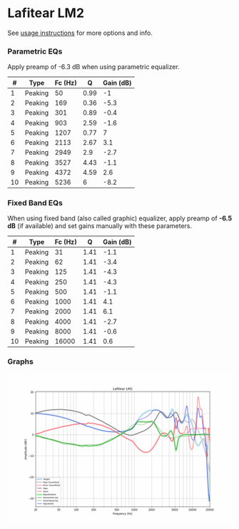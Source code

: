 # Lafitear LM2
See [usage instructions](https://github.com/jaakkopasanen/AutoEq#usage) for more options and info.

### Parametric EQs
Apply preamp of -6.3 dB when using parametric equalizer.

|   # | Type    |   Fc (Hz) |    Q |   Gain (dB) |
|-----|---------|-----------|------|-------------|
|   1 | Peaking |        50 | 0.99 |        -1   |
|   2 | Peaking |       169 | 0.36 |        -5.3 |
|   3 | Peaking |       301 | 0.89 |        -0.4 |
|   4 | Peaking |       903 | 2.59 |        -1.6 |
|   5 | Peaking |      1207 | 0.77 |         7   |
|   6 | Peaking |      2113 | 2.67 |         3.1 |
|   7 | Peaking |      2949 | 2.9  |        -2.7 |
|   8 | Peaking |      3527 | 4.43 |        -1.1 |
|   9 | Peaking |      4372 | 4.59 |         2.6 |
|  10 | Peaking |      5236 | 6    |        -8.2 |

### Fixed Band EQs
When using fixed band (also called graphic) equalizer, apply preamp of **-6.5 dB** (if available) and set gains manually with these parameters.

|   # | Type    |   Fc (Hz) |    Q |   Gain (dB) |
|-----|---------|-----------|------|-------------|
|   1 | Peaking |        31 | 1.41 |        -1.1 |
|   2 | Peaking |        62 | 1.41 |        -3.4 |
|   3 | Peaking |       125 | 1.41 |        -4.3 |
|   4 | Peaking |       250 | 1.41 |        -4.3 |
|   5 | Peaking |       500 | 1.41 |        -1.1 |
|   6 | Peaking |      1000 | 1.41 |         4.1 |
|   7 | Peaking |      2000 | 1.41 |         6.1 |
|   8 | Peaking |      4000 | 1.41 |        -2.7 |
|   9 | Peaking |      8000 | 1.41 |        -0.6 |
|  10 | Peaking |     16000 | 1.41 |         0.6 |

### Graphs
![](./Lafitear%20LM2.png)
